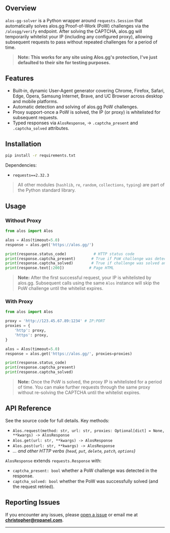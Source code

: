 ## Overview

`alos-gg-solver` is a Python wrapper around `requests.Session` that automatically solves alos.gg Proof-of-Work (PoW) challenges via the `/alosgg/verify` endpoint. After solving the CAPTCHA, alos.gg will temporarily whitelist your IP (including any configured proxy), allowing subsequent requests to pass without repeated challenges for a period of time.

> **Note: This works for any site using Alos.gg's protection, I've just defaulted to their site for testing purposes.**

## Features

* Built‑in, dynamic User-Agent generator covering Chrome, Firefox, Safari, Edge, Opera, Samsung Internet, Brave, and UC Browser across desktop and mobile platforms.
* Automatic detection and solving of alos.gg PoW challenges.
* Proxy support-once a PoW is solved, the IP (or proxy) is whitelisted for subsequent requests.
* Typed responses via `AlosResponse`, -> `.captcha_present` and `.captcha_solved` attributes.

## Installation

```bash
pip install -r requirements.txt
```

Dependencies:

* `requests==2.32.3`

> All other modules (`hashlib`, `re`, `random`, `collections`, `typing`) are part of the Python standard library.

## Usage

### Without Proxy

```python
from alos import Alos

alos = Alos(timeout=5.0)
response = alos.get('https://alos.gg/')

print(response.status_code)            # HTTP status code
print(response.captcha_present)       # True if PoW challenge was detected
print(response.captcha_solved)        # True if challenge was solved and whitelisted
print(response.text[:200])           # Page HTML
```

> **Note:** After the first successful request, your IP is whitelisted by alos.gg. Subsequent calls using the same `Alos` instance will skip the PoW challenge until the whitelist expires.

### With Proxy

```python
from alos import Alos

proxy = 'http://123.45.67.89:1234' # IP:PORT
proxies = {
    'http': proxy,
    'https': proxy,
}

alos = Alos(timeout=5.0)
response = alos.get('https://alos.gg/', proxies=proxies)

print(response.status_code)
print(response.captcha_present)
print(response.captcha_solved)
```

> **Note:** Once the PoW is solved, the proxy IP is whitelisted for a period of time. You can make further requests through the same proxy without re-solving the CAPTCHA until the whitelist expires.

## API Reference

See the source code for full details. Key methods:

* `Alos.request(method: str, url: str, proxies: Optional[dict] = None, **kwargs) -> AlosResponse`
* `Alos.get(url: str, **kwargs) -> AlosResponse`
* `Alos.post(url: str, **kwargs) -> AlosResponse`
* *... and other HTTP verbs (`head`, `put`, `delete`, `patch`, `options`)*

`AlosResponse` extends `requests.Response` with:

* `captcha_present: bool` whether a PoW challenge was detected in the response.
* `captcha_solved: bool` whether the PoW was successfully solved (and the request retried).

## Reporting Issues

If you encounter any issues, please [open a issue](https://github.com/ImInTheICU/alos-gg-solver/issues) or email me at **[christopher@ropanel.com](mailto:christopher@ropanel.com)**.

---
